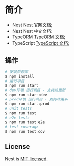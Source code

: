 
# 简介

- Nest [Nest 官网文档](https://github.com/nestjs/nest);
- Nest [Nest 中文文档](https://docs.nestjs.cn/9/introduction);
- TypeORM [TypeORM 文档](https://typeorm.io/);
- TypeScript [TypeScript 文档](https://www.typescriptlang.org/zh/docs/handbook/typescript-from-scratch.html);

## 操作

```bash
# 安装依赖库
$ npm install
# 运行项目
$ npm run start
# dev环境 运行项目 - 支持热更新
$ npm run start:dev
# prod环境 运行项目 - 支持热更新
$ npm run start:prod
# unit tests
$ npm run test
# e2e tests
$ npm run test:e2e
# test coverage
$ npm run test:cov
```

## License

Nest is [MIT licensed](LICENSE).
